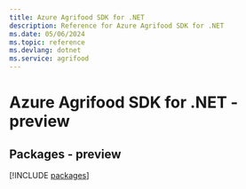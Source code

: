 ```yaml
---
title: Azure Agrifood SDK for .NET
description: Reference for Azure Agrifood SDK for .NET
ms.date: 05/06/2024
ms.topic: reference
ms.devlang: dotnet
ms.service: agrifood
---
```

# Azure Agrifood SDK for .NET - preview
## Packages - preview
[!INCLUDE [packages](agrifood-index.md)]